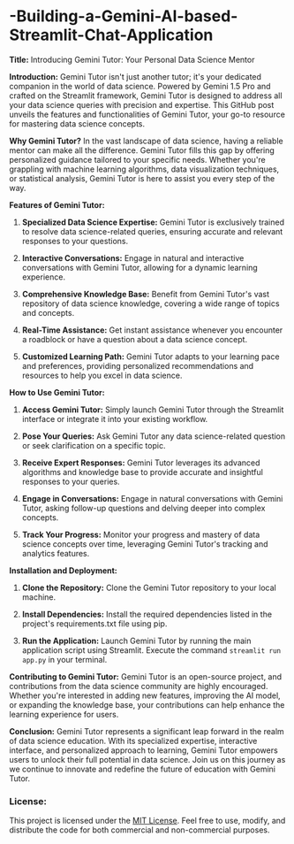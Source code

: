 # -Building-a-Gemini-AI-based-Streamlit-Chat-Application

**Title:** Introducing Gemini Tutor: Your Personal Data Science Mentor

**Introduction:**
Gemini Tutor isn't just another tutor; it's your dedicated companion in the world of data science. Powered by Gemini 1.5 Pro and crafted on the Streamlit framework, Gemini Tutor is designed to address all your data science queries with precision and expertise. This GitHub post unveils the features and functionalities of Gemini Tutor, your go-to resource for mastering data science concepts.

**Why Gemini Tutor?**
In the vast landscape of data science, having a reliable mentor can make all the difference. Gemini Tutor fills this gap by offering personalized guidance tailored to your specific needs. Whether you're grappling with machine learning algorithms, data visualization techniques, or statistical analysis, Gemini Tutor is here to assist you every step of the way.

**Features of Gemini Tutor:**
1. **Specialized Data Science Expertise:** Gemini Tutor is exclusively trained to resolve data science-related queries, ensuring accurate and relevant responses to your questions.
  
2. **Interactive Conversations:** Engage in natural and interactive conversations with Gemini Tutor, allowing for a dynamic learning experience.
  
3. **Comprehensive Knowledge Base:** Benefit from Gemini Tutor's vast repository of data science knowledge, covering a wide range of topics and concepts.
  
4. **Real-Time Assistance:** Get instant assistance whenever you encounter a roadblock or have a question about a data science concept.
  
5. **Customized Learning Path:** Gemini Tutor adapts to your learning pace and preferences, providing personalized recommendations and resources to help you excel in data science.

**How to Use Gemini Tutor:**
1. **Access Gemini Tutor:** Simply launch Gemini Tutor through the Streamlit interface or integrate it into your existing workflow.
  
2. **Pose Your Queries:** Ask Gemini Tutor any data science-related question or seek clarification on a specific topic.
  
3. **Receive Expert Responses:** Gemini Tutor leverages its advanced algorithms and knowledge base to provide accurate and insightful responses to your queries.
  
4. **Engage in Conversations:** Engage in natural conversations with Gemini Tutor, asking follow-up questions and delving deeper into complex concepts.
  
5. **Track Your Progress:** Monitor your progress and mastery of data science concepts over time, leveraging Gemini Tutor's tracking and analytics features.

**Installation and Deployment:**
1. **Clone the Repository:** Clone the Gemini Tutor repository to your local machine.
  
2. **Install Dependencies:** Install the required dependencies listed in the project's requirements.txt file using pip.
  
3. **Run the Application:** Launch Gemini Tutor by running the main application script using Streamlit. Execute the command `streamlit run app.py` in your terminal.

**Contributing to Gemini Tutor:**
Gemini Tutor is an open-source project, and contributions from the data science community are highly encouraged. Whether you're interested in adding new features, improving the AI model, or expanding the knowledge base, your contributions can help enhance the learning experience for users.

**Conclusion:**
Gemini Tutor represents a significant leap forward in the realm of data science education. With its specialized expertise, interactive interface, and personalized approach to learning, Gemini Tutor empowers users to unlock their full potential in data science. Join us on this journey as we continue to innovate and redefine the future of education with Gemini Tutor.

### License:
This project is licensed under the [MIT License](LICENSE). Feel free to use, modify, and distribute the code for both commercial and non-commercial purposes.

